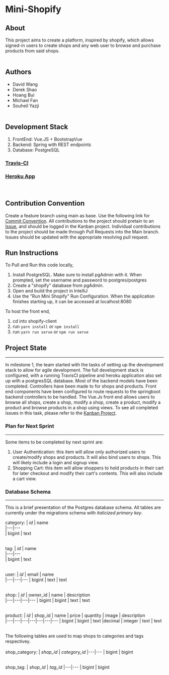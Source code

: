 # Mini-Shopify
## About
This project aims to create a platform, inspired by shopify, which allows signed-in users to create shops and any web user to browse and purchase products from said shops. <br /> <br /> 
## Authors
- David Wang
- Derek Shao
- Hoang Bui
- Michael Fan
- Souheil Yazji
<br /> <br /> 
## Development Stack
1. FrontEnd: Vue.JS + BootstrapVue
2. Backend: Spring with REST endpoints
3. Database: PostgreSQL 
### [Travis-CI](https://travis-ci.com/github/mpfan/Mini-Shopify)
### [Heroku App](https://sh0p1fy.herokuapp.com/)
<br /> 

## Contribution Convention
Create a feature branch using main as base. Use the following link for [Commit Convention](https://www.conventionalcommits.org/en/v1.0.0/). All contributions to the project should pretain to an [Issue](https://github.com/mpfan/Mini-Shopify/issues), and should be logged in the Kanban project. Individual contributions to the project should be made through Pull Requests into the Main branch. Issues should be updated with the appropriate resolving pull request. 

## Run Instructions
To Pull and Run this code locally,

1. Install PostgreSQL. Make sure to install pgAdmin with it. When prompted, set the username and password to postgres/postgres
2. Create a "shopify" database from pgAdmin.
3. Open and build the project in IntelliJ
4. Use the "Run Mini Shopify" Run Configuration. When the application finishes starting up, it can be accessed at localhost:8080

To host the front end,

1. cd into shopify-client
2. run `yarn install` or `npm install`
3. run `yarn run serve` or `npm run serve`

## Project State
---
In milestone 1, the team started with the tasks of setting up the development stack to allow for agile development. The full development stack is configured, with a running TravisCI pipeline and heroku application also set up with a postgresSQL database. Most of the backend models have been completed. Controllers have been made to for shops and products. Front end components have been configured to route requests to the springboot backend controllers to be handled. The Vue.Js front end allows users to browse all shops, create a shop, modify a shop, create a product, modify a product and browse products in a shop using views. To see all completed issues in this task, please refer to the [Kanban Project](https://github.com/mpfan/Mini-Shopify/projects/1#column-13201543).

### Plan for Next Sprint
---
Some items to be completed by next sprint are:
1. User Authentication: this item will allow only authorized users to create/modify shops and products. It will also bind users to shops. This will likely include a login and signup view.
2. Shopping Cart: this item will allow shoppers to hold products in their cart for later checkout and modify their cart's contents. This will also include a cart view.

### Database Schema
---
This is a brief presentation of the Postgres database schema. All tables are currently under the migrations schema with *italicized primary key*.

category:
| *id*        | name       
|---|---    
| bigint       | text

</br>tag:
| *id*        | name           
|---|---    
| bigint       | text

</br>user:
| *id*        | email | name           
|---|---|---
| bigint       | text | text

</br>shop:
| *id*        | owner_id | name | description          
|---|---|---|---
| bigint       | bigint | text | text

</br>product:
| *id*        | shop_id | name | price | quantity | image | description         
|---|---|---|---|---|---|---
| bigint       | bigint | text |decimal | integer | text | text

</br>The following tables are used to map shops to categories and tags respectivey.
</br>
</br>shop_category:
| *shop_id*        | *category_id* 
|---|---
| bigint       | bigint 

</br>shop_tag:
| *shop_id*        | *tag_id* 
|---|---
| bigint       | bigint 
